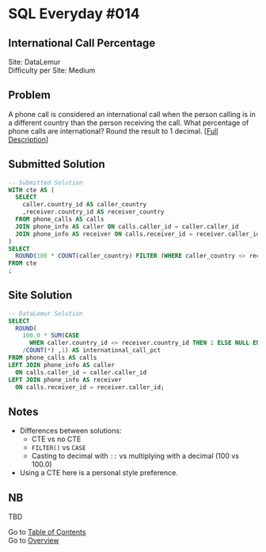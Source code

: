 # SQL Everyday \#014

## International Call Percentage

Site: DataLemur\
Difficulty per Site: Medium

## Problem

A phone call is considered an international call when the person calling is in a different country than the person receiving the call. What percentage of phone calls are international? Round the result to 1 decimal. [[Full Description](https://datalemur.com/questions/international-call-percentage)]

## Submitted Solution

```sql
-- Submitted Solution
WITH cte AS (
  SELECT 
    caller.country_id AS caller_country
    ,receiver.country_id AS receiver_country
  FROM phone_calls AS calls 
  JOIN phone_info AS caller ON calls.caller_id = caller.caller_id
  JOIN phone_info AS receiver ON calls.receiver_id = receiver.caller_id
)
SELECT
  ROUND(100 * COUNT(caller_country) FILTER (WHERE caller_country <> receiver_country)::decimal / COUNT(caller_country)::decimal, 1) AS international_calls_pct
FROM cte
;
```

## Site Solution

```sql
-- DataLemur Solution 
SELECT 
  ROUND(
    100.0 * SUM(CASE
      WHEN caller.country_id <> receiver.country_id THEN 1 ELSE NULL END)
    /COUNT(*) ,1) AS international_call_pct
FROM phone_calls AS calls
LEFT JOIN phone_info AS caller
  ON calls.caller_id = caller.caller_id
LEFT JOIN phone_info AS receiver
  ON calls.receiver_id = receiver.caller_id;
```

## Notes

* Differences between solutions:
  * CTE vs no CTE
  * `FILTER()` vs `CASE`
  * Casting to decimal with `::` vs multiplying with a decimal (100 vs 100.0)
* Using a CTE here is a personal style preference.

## NB

TBD

Go to [Table of Contents](/README.md#contents)\
Go to [Overview](/README.md)

